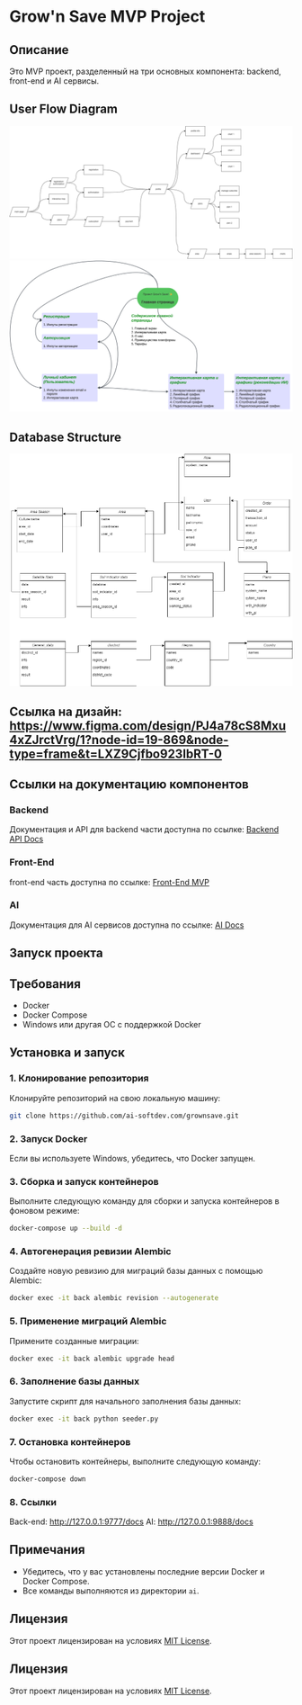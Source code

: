 

# Grow'n Save MVP Project

## Описание
Это MVP проект, разделенный на три основных компонента: backend, front-end и AI сервисы.

## User Flow Diagram
![User Flow Diagram](grown-userflow.drawio.png)
![User Flow](User%20flow%20(Grow'n%20Save!).png)
## Database Structure
![Database Structure](database.drawio.png)
## Ссылка на дизайн: https://www.figma.com/design/PJ4a78cS8Mxu4xZJrctVrg/1?node-id=19-869&node-type=frame&t=LXZ9Cjfbo923IbRT-0
## Ссылки на документацию компонентов

### Backend
Документация и API для backend части доступна по ссылке:
[Backend API Docs](https://api-grownsave.ai-softdev.com/docs)

### Front-End
front-end часть доступна по ссылке:
[Front-End MVP](https://grownsave.ai-softdev.com/)

### AI
Документация для AI сервисов доступна по ссылке:
[AI Docs](https://ai-grownsave.ai-softdev.com/docs)

## Запуск проекта

## Требования
- Docker
- Docker Compose
- Windows или другая ОС с поддержкой Docker

## Установка и запуск

### 1. Клонирование репозитория
Клонируйте репозиторий на свою локальную машину:
```bash
git clone https://github.com/ai-softdev.com/grownsave.git
```

### 2. Запуск Docker
Если вы используете Windows, убедитесь, что Docker запущен.

### 3. Сборка и запуск контейнеров
Выполните следующую команду для сборки и запуска контейнеров в фоновом режиме:
```bash
docker-compose up --build -d
```

### 4. Автогенерация ревизии Alembic
Создайте новую ревизию для миграций базы данных с помощью Alembic:
```bash
docker exec -it back alembic revision --autogenerate
```

### 5. Применение миграций Alembic
Примените созданные миграции:
```bash
docker exec -it back alembic upgrade head
```

### 6. Заполнение базы данных
Запустите скрипт для начального заполнения базы данных:
```bash
docker exec -it back python seeder.py
```

### 7. Остановка контейнеров
Чтобы остановить контейнеры, выполните следующую команду:
```bash
docker-compose down
```

### 8. Ссылки
Back-end: http://127.0.0.1:9777/docs
AI: http://127.0.0.1:9888/docs


## Примечания
- Убедитесь, что у вас установлены последние версии Docker и Docker Compose.
- Все команды выполняются из директории `ai`.

## Лицензия
Этот проект лицензирован на условиях [MIT License](LICENSE).


## Лицензия
Этот проект лицензирован на условиях [MIT License](LICENSE).
